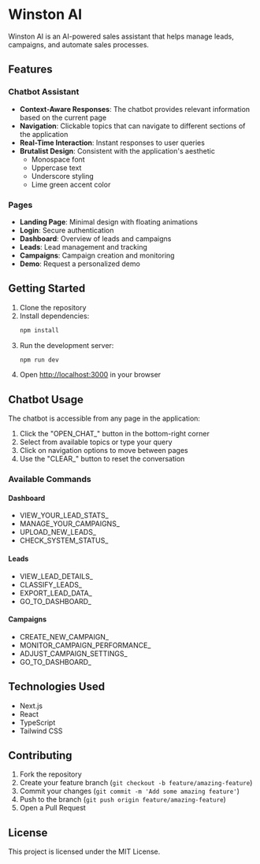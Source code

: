 # Winston AI

Winston AI is an AI-powered sales assistant that helps manage leads, campaigns, and automate sales processes.

## Features

### Chatbot Assistant
- **Context-Aware Responses**: The chatbot provides relevant information based on the current page
- **Navigation**: Clickable topics that can navigate to different sections of the application
- **Real-Time Interaction**: Instant responses to user queries
- **Brutalist Design**: Consistent with the application's aesthetic
  - Monospace font
  - Uppercase text
  - Underscore styling
  - Lime green accent color

### Pages
- **Landing Page**: Minimal design with floating animations
- **Login**: Secure authentication
- **Dashboard**: Overview of leads and campaigns
- **Leads**: Lead management and tracking
- **Campaigns**: Campaign creation and monitoring
- **Demo**: Request a personalized demo

## Getting Started

1. Clone the repository
2. Install dependencies:
   ```bash
   npm install
   ```
3. Run the development server:
   ```bash
   npm run dev
   ```
4. Open [http://localhost:3000](http://localhost:3000) in your browser

## Chatbot Usage

The chatbot is accessible from any page in the application:

1. Click the "OPEN_CHAT_" button in the bottom-right corner
2. Select from available topics or type your query
3. Click on navigation options to move between pages
4. Use the "CLEAR_" button to reset the conversation

### Available Commands

#### Dashboard
- VIEW_YOUR_LEAD_STATS_
- MANAGE_YOUR_CAMPAIGNS_
- UPLOAD_NEW_LEADS_
- CHECK_SYSTEM_STATUS_

#### Leads
- VIEW_LEAD_DETAILS_
- CLASSIFY_LEADS_
- EXPORT_LEAD_DATA_
- GO_TO_DASHBOARD_

#### Campaigns
- CREATE_NEW_CAMPAIGN_
- MONITOR_CAMPAIGN_PERFORMANCE_
- ADJUST_CAMPAIGN_SETTINGS_
- GO_TO_DASHBOARD_

## Technologies Used

- Next.js
- React
- TypeScript
- Tailwind CSS

## Contributing

1. Fork the repository
2. Create your feature branch (`git checkout -b feature/amazing-feature`)
3. Commit your changes (`git commit -m 'Add some amazing feature'`)
4. Push to the branch (`git push origin feature/amazing-feature`)
5. Open a Pull Request

## License

This project is licensed under the MIT License.

